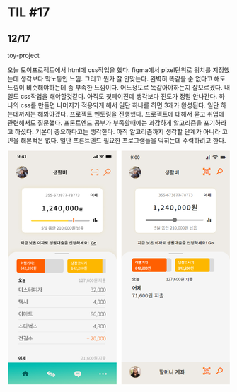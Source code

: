 # TIL #17
## 12/17

toy-project

오늘 토이프로젝트에서 html에 css작업을 했다. figma에서 pixel단위로 위치를 지정했는데 생각보다 막노동인 느낌. 그리고 뭔가 잘 안맞는다. 완벽히 똑같을 순 없다고 해도 느낌이 비슷해야하는데 좀 부족한 느낌이다. 어느정도로 똑같아야하는지 잘모르겠다. 내일도 css작업을 해야할것같다. 아직도 첫페이진데 생각보다 진도가 정말 안나간다. 하나의 css를 만들면 나머지가 적용되게 해서 일단 하나를 하면 3개가 완성된다. 일단 하는데까지는 해봐야겠다. 프로젝트 멘토링을 진행했다. 프로젝트에 대해서 묻고 취업에 관련해서도 질문했다. 
프론트엔드 공부가 부족할때에는 과감하게 알고리즘을 포기하라고 하셨다. 기본이 중요하다고는 생각한다. 아직 알고리즘까지 생각할 단계가 아니라 고민을 해본적은 없다. 일단 프론트엔드 필요한 프로그램들을 익히는데 주력하려고 한다. 

![토이프로젝트 css](./img/toy-project_css.jpg)